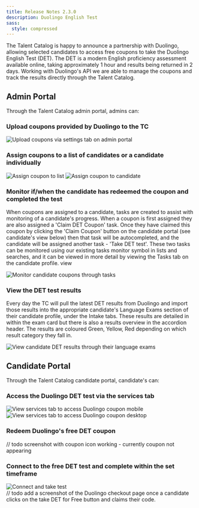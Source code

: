 ```yaml
---
title: Release Notes 2.3.0
description: Duolingo English Test
sass:
  style: compressed
---
```

The Talent Catalog is happy to announce a partnership with Duolingo, allowing selected candidates to access free coupons to take the Duolingo English Test (DET). 
The DET is a modern English proficiency assessment available online, taking approximately 1 hour and results being returned in 2 days. 
Working with Duolingo's API we are able to manage the coupons and track the results directly through the Talent Catalog.

## Admin Portal
Through the Talent Catalog admin portal, admins can:

### Upload coupons provided by Duolingo to the TC
<div class="card-image-container">
    <img src="./../assets/images/v230/DuolingoAdminUpload.png" 
    alt="Upload coupons via settings tab on admin portal" class="card-image">
</div>

### Assign coupons to a list of candidates or a candidate individually
<div class="card-image-container-narrow">
    <img class="card-image" src="./../assets/images/v230/DuolingoAdminCouponList.png" alt="Assign coupon to list">
    <img class="card-image" src="./../assets/images/v230/DuolingoAdminCouponCandidate.png" alt="Assign coupon to candidate">
</div>

### Monitor if/when the candidate has redeemed the coupon and completed the test
When coupons are assigned to a candidate, tasks are created to assist with monitoring of a candidate's progress. 
When a coupon is first assigned they are also assigned a 'Claim DET Coupon' task. Once they have claimed this coupon by 
clicking the 'Claim Coupon' button on the candidate portal (see candidate's view below) then that task will be autocompleted, 
and the candidate will be assigned another task - 'Take DET test'. These two tasks can be monitored using our existing 
tasks monitor symbol in lists and searches, and it can be viewed in more detail by viewing the Tasks tab on the candidate profile.
view
<div class="card-image-container">
    <img class="card-image" src="./../assets/images/v230/DuolingoAdminMonitor.png" alt="Monitor candidate coupons through tasks">
</div>

### View the DET test results
Every day the TC will pull the latest DET results from Duolingo and import those results into the appropriate candidate's Language Exams 
section of their candidate profile, under the Intake tabs. These results are detailed in within the exam card but there 
is also a results overview in the accordion header. The results are coloured Green, Yellow, Red depending on which result category they fall in.
<div class="card-image-container">
    <img class="card-image" src="./../assets/images/v230/DuolingoAdminResults.png" alt="View candidate DET results through their language exams">
</div>

## Candidate Portal
Through the Talent Catalog candidate portal, candidate's can:

### Access the Duolingo DET test via the services tab
<div class="card-image-container-narrow">
    <img class="card-image no-shadow" src="./../assets/images/v230/DuolingoCandidateServicesTab.png" alt="View services tab to access Duolingo coupon mobile">
    <img class="card-image no-shadow" src="./../assets/images/v230/DuolingoCandidateServicesTabDesktop.png" alt="View services tab to access Duolingo coupon desktop">
</div>

### Redeem Duolingo's free DET coupon
// todo screenshot with coupon icon working - currently coupon not appearing

### Connect to the free DET test and complete within the set timeframe
<div class="card-image-container-narrow">
    <img class="card-image" src="./../assets/images/v230/DuolingoCandidateDETTakeTest.png" alt="Connect and take test">
</div>
// todo add a screenshot of the Duolingo checkout page once a candidate clicks on the take DET for Free button and claims their code.
